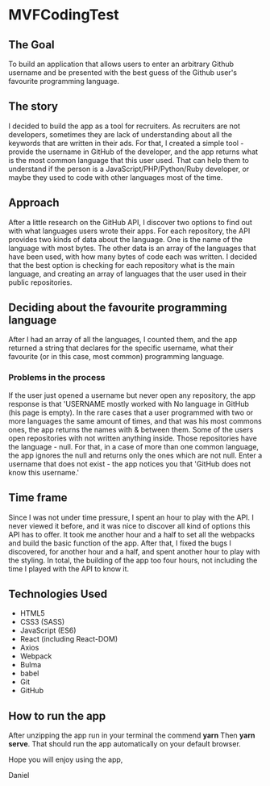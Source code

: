 # MVFCodingTest

## The Goal


To build an application that allows users to enter an arbitrary Github username and be presented with the best guess of the Github user's favourite programming language.

## The story


I decided to build the app as a tool for recruiters. As recruiters are not developers, sometimes they are lack of understanding about all the keywords that are written in their ads. For that, I created a simple tool - provide the username in GitHub of the developer, and the app returns what is the most common language that this user used. That can help them to understand if the person is a JavaScript/PHP/Python/Ruby developer, or maybe they used to code with other languages most of the time.

## Approach


After a little research on the GitHub API, I discover two options to find out with what languages users wrote their apps. For each repository, the API provides two kinds of data about the language. One is the name of the language with most bytes. The other data is an array of the languages that have been used, with how many bytes of code each was written. I decided that the best option is checking for each repository what is the main language, and creating an array of languages that the user used in their public repositories.

## Deciding about the favourite programming language


After I had an array of all the languages, I counted them, and the app returned a string that declares for the specific username, what their favourite (or in this case, most common) programming language.

### Problems in the process


If the user just opened a username but never open any repository, the app response is that 'USERNAME mostly worked with No language in GitHub (his page is empty).
In the rare cases that a user programmed with two or more languages the same amount of times, and that was his most commons ones, the app returns the names with & between them.
Some of the users open repositories with not written anything inside. Those repositories have the language - null. For that, in a case of more than one common language, the app ignores the null and returns only the ones which are not null.
Enter a username that does not exist - the app notices you that 'GitHub does not know this username.'

## Time frame


Since I was not under time pressure, I spent an hour to play with the API. I never viewed it before, and it was nice to discover all kind of options this API has to offer. It took me another hour and a half to set all the webpacks and build the basic function of the app. After that, I fixed the bugs I discovered, for another hour and a half, and spent another hour to play with the styling. In total, the building of the app too four hours, not including the time I played with the API to know it.


## Technologies Used
* HTML5
* CSS3 (SASS)
* JavaScript (ES6)
* React (including React-DOM)
* Axios
* Webpack
* Bulma
* babel
* Git
* GitHub

## How to run the app


After unzipping the app run in your terminal the commend  **yarn** Then **yarn serve**. That should run the app automatically on your default browser.


Hope you will enjoy using the app, 


Daniel

 

